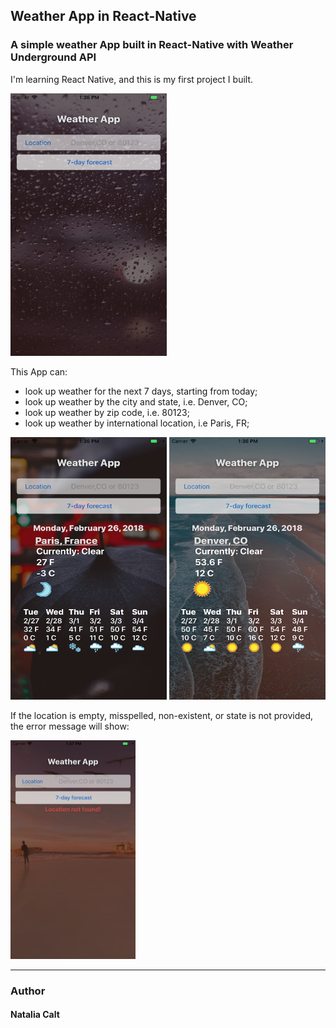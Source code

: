 ## Weather App in React-Native

### A simple weather App built in React-Native with Weather Underground API
I'm learning React Native, and this is my first project I built. 

<img src="./ReadMeAssets/Landing.png" width="250" height="420">

This App can:
* look up weather for the next 7 days, starting from today;
* look up weather by the city and state, i.e. Denver, CO;
* look up weather by zip code, i.e. 80123;
* look up weather by international location, i.e Paris, FR;

<img src="./ReadMeAssets/Paris.png" width="250" height="420">  <img src="./ReadMeAssets/Denver.png" width="250" height="420">


If the location is empty, misspelled, non-existent, or state is not provided, the error message will show:

<img src="./ReadMeAssets/Error.png" width="200" height="350">


*** 

### Author

#### Natalia Calt
